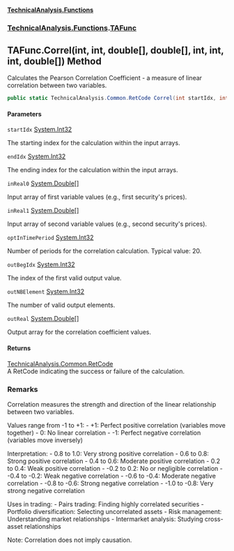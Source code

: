 #### [TechnicalAnalysis\.Functions](Atypical.TechnicalAnalysis.Functions.md 'Atypical\.TechnicalAnalysis\.Functions')
### [TechnicalAnalysis\.Functions](Atypical.TechnicalAnalysis.Functions.md#TechnicalAnalysis.Functions 'TechnicalAnalysis\.Functions').[TAFunc](TAFunc.md 'TechnicalAnalysis\.Functions\.TAFunc')

## TAFunc\.Correl\(int, int, double\[\], double\[\], int, int, int, double\[\]\) Method

Calculates the Pearson Correlation Coefficient \- a measure of linear correlation between two variables\.

```csharp
public static TechnicalAnalysis.Common.RetCode Correl(int startIdx, int endIdx, in double[] inReal0, in double[] inReal1, in int optInTimePeriod, ref int outBegIdx, ref int outNBElement, ref double[] outReal);
```
#### Parameters

<a name='TechnicalAnalysis.Functions.TAFunc.Correl(int,int,double[],double[],int,int,int,double[]).startIdx'></a>

`startIdx` [System\.Int32](https://docs.microsoft.com/en-us/dotnet/api/System.Int32 'System\.Int32')

The starting index for the calculation within the input arrays\.

<a name='TechnicalAnalysis.Functions.TAFunc.Correl(int,int,double[],double[],int,int,int,double[]).endIdx'></a>

`endIdx` [System\.Int32](https://docs.microsoft.com/en-us/dotnet/api/System.Int32 'System\.Int32')

The ending index for the calculation within the input arrays\.

<a name='TechnicalAnalysis.Functions.TAFunc.Correl(int,int,double[],double[],int,int,int,double[]).inReal0'></a>

`inReal0` [System\.Double](https://docs.microsoft.com/en-us/dotnet/api/System.Double 'System\.Double')[\[\]](https://docs.microsoft.com/en-us/dotnet/api/System.Array 'System\.Array')

Input array of first variable values \(e\.g\., first security's prices\)\.

<a name='TechnicalAnalysis.Functions.TAFunc.Correl(int,int,double[],double[],int,int,int,double[]).inReal1'></a>

`inReal1` [System\.Double](https://docs.microsoft.com/en-us/dotnet/api/System.Double 'System\.Double')[\[\]](https://docs.microsoft.com/en-us/dotnet/api/System.Array 'System\.Array')

Input array of second variable values \(e\.g\., second security's prices\)\.

<a name='TechnicalAnalysis.Functions.TAFunc.Correl(int,int,double[],double[],int,int,int,double[]).optInTimePeriod'></a>

`optInTimePeriod` [System\.Int32](https://docs.microsoft.com/en-us/dotnet/api/System.Int32 'System\.Int32')

Number of periods for the correlation calculation\. Typical value: 20\.

<a name='TechnicalAnalysis.Functions.TAFunc.Correl(int,int,double[],double[],int,int,int,double[]).outBegIdx'></a>

`outBegIdx` [System\.Int32](https://docs.microsoft.com/en-us/dotnet/api/System.Int32 'System\.Int32')

The index of the first valid output value\.

<a name='TechnicalAnalysis.Functions.TAFunc.Correl(int,int,double[],double[],int,int,int,double[]).outNBElement'></a>

`outNBElement` [System\.Int32](https://docs.microsoft.com/en-us/dotnet/api/System.Int32 'System\.Int32')

The number of valid output elements\.

<a name='TechnicalAnalysis.Functions.TAFunc.Correl(int,int,double[],double[],int,int,int,double[]).outReal'></a>

`outReal` [System\.Double](https://docs.microsoft.com/en-us/dotnet/api/System.Double 'System\.Double')[\[\]](https://docs.microsoft.com/en-us/dotnet/api/System.Array 'System\.Array')

Output array for the correlation coefficient values\.

#### Returns
[TechnicalAnalysis\.Common\.RetCode](https://docs.microsoft.com/en-us/dotnet/api/TechnicalAnalysis.Common.RetCode 'TechnicalAnalysis\.Common\.RetCode')  
A RetCode indicating the success or failure of the calculation\.

### Remarks
Correlation measures the strength and direction of the linear relationship between two variables\.

Values range from \-1 to \+1:
\- \+1: Perfect positive correlation \(variables move together\)
\- 0: No linear correlation
\- \-1: Perfect negative correlation \(variables move inversely\)

Interpretation:
\- 0\.8 to 1\.0: Very strong positive correlation
\- 0\.6 to 0\.8: Strong positive correlation
\- 0\.4 to 0\.6: Moderate positive correlation
\- 0\.2 to 0\.4: Weak positive correlation
\- \-0\.2 to 0\.2: No or negligible correlation
\- \-0\.4 to \-0\.2: Weak negative correlation
\- \-0\.6 to \-0\.4: Moderate negative correlation
\- \-0\.8 to \-0\.6: Strong negative correlation
\- \-1\.0 to \-0\.8: Very strong negative correlation

Uses in trading:
\- Pairs trading: Finding highly correlated securities
\- Portfolio diversification: Selecting uncorrelated assets
\- Risk management: Understanding market relationships
\- Intermarket analysis: Studying cross\-asset relationships

Note: Correlation does not imply causation\.